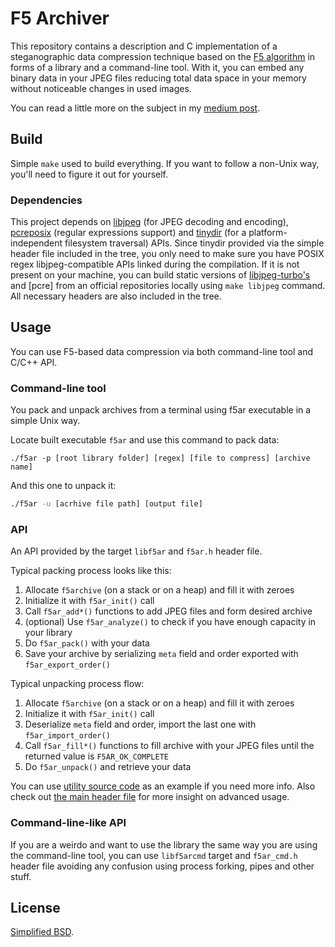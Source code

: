 # F5 Archiver
This repository contains a description and C implementation of a steganographic data compression technique based on the [F5 algorithm](https://link.springer.com/chapter/10.1007%2F3-540-45496-9_21) in forms of a library and a command-line tool.
With it, you can embed any binary data in your JPEG files reducing total data space in your memory without noticeable changes in used images.

You can read a little more on the subject in my [medium post](https://medium.com/@labunskya/about-a-strange-data-compression-method-4d0d9d2e5714).

## Build
Simple `make` used to build everything. If you want to follow a non-Unix way, you'll need to figure it out for yourself.

### Dependencies
This project depends on [libjpeg](http://libjpeg.sourceforge.net) (for JPEG decoding and encoding), [pcreposix](https://www.pcre.org) (regular expressions support) and [tinydir](https://github.com/cxong/tinydir) (for a platform-independent filesystem traversal) APIs.
Since tinydir provided via the simple header file included in the tree, you only need to make sure you have POSIX regex libjpeg-compatible APIs linked during the compilation.
If it is not present on your machine, you can build static versions of [libjpeg-turbo's](https://libjpeg-turbo.org) and [pcre] from an official repositories locally using `make libjpeg` command.
All necessary headers are also included in the tree. 

## Usage
You can use F5-based data compression via both command-line tool and C/C++ API.

### Command-line tool
You pack and unpack archives from a terminal using f5ar executable in a simple Unix way.

Locate built executable `f5ar` and use this command to pack data:
~~~
./f5ar -p [root library folder] [regex] [file to compress] [archive name]
~~~
And this one to unpack it: 
~~~bash
./f5ar -u [acrhive file path] [output file]
~~~

### API
An API provided by the target `libf5ar` and `f5ar.h` header file. 

Typical packing process looks like this:

1. Allocate `f5archive` (on a stack or on a heap) and fill it with zeroes
2. Initialize it with `f5ar_init()` call
3. Call `f5ar_add*()` functions to add JPEG files and form desired archive
4. (optional) Use `f5ar_analyze()` to check if you have enough capacity in your library
5. Do `f5ar_pack()` with your data
6. Save your archive by serializing `meta` field and order exported with `f5ar_export_order()` 

Typical unpacking process flow:

1. Allocate `f5archive` (on a stack or on a heap) and fill it with zeroes
2. Initialize it with `f5ar_init()` call
3. Deserialize `meta` field and order, import the last one with `f5ar_import_order()`
4. Call `f5ar_fill*()` functions to fill archive with your JPEG files until the returned value is `F5AR_OK_COMPLETE`
5. Do `f5ar_unpack()` and retrieve your data

You can use [utility source code](f5ar_cmd.c) as an example if you need more info.
Also check out [the main header file](f5ar.h) for more insight on advanced usage. 

### Command-line-like API
If you are a weirdo and want to use the library the same way you are using the command-line tool, you can use `libf5arcmd` target and `f5ar_cmd.h` header file avoiding any confusion using process forking, pipes and other stuff. 

## License
[Simplified BSD](LICENSE).

